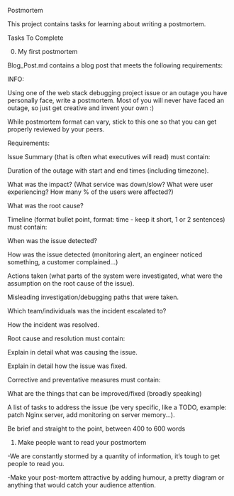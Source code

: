 Postmortem

This project contains tasks for learning about writing a postmortem.

Tasks To Complete

 0. My first postmortem

Blog_Post.md contains a blog post that meets the following requirements:

INFO:

Using one of the web stack debugging project issue or an outage you have personally face, write a postmortem. Most of you will never have faced an outage, so just get creative and invent your own :)

While postmortem format can vary, stick to this one so that you can get properly reviewed by your peers.

Requirements:

Issue Summary (that is often what executives will read) must contain:

Duration of the outage with start and end times (including timezone).

What was the impact? (What service was down/slow? What were user experiencing? How many % of the users were affected?)

What was the root cause?

Timeline (format bullet point, format: time - keep it short, 1 or 2 sentences) must contain:

When was the issue detected?

How was the issue detected (monitoring alert, an engineer noticed something, a customer complained…)

Actions taken (what parts of the system were investigated, what were the assumption on the root cause of the issue).

Misleading investigation/debugging paths that were taken.

Which team/individuals was the incident escalated to?

How the incident was resolved.

Root cause and resolution must contain:

Explain in detail what was causing the issue.

Explain in detail how the issue was fixed.

Corrective and preventative measures must contain:

What are the things that can be improved/fixed (broadly speaking)

A list of tasks to address the issue (be very specific, like a TODO, example: patch Nginx server, add monitoring on server memory…).

Be brief and straight to the point, between 400 to 600 words
 
1. Make people want to read your postmortem

-We are constantly stormed by a quantity of information, it’s tough to get people to read you.

-Make your post-mortem attractive by adding humour, a pretty diagram or anything that would catch your audience attention.
